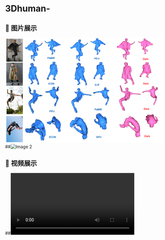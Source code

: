 # 3Dhuman-
## 📸 图片展示
![Image 1](comparsion.png)
##![Image 2](media/img2.jpg)

## 🎥 视频展示
##<video src="media/video.mp4" controls width="400"></video>
